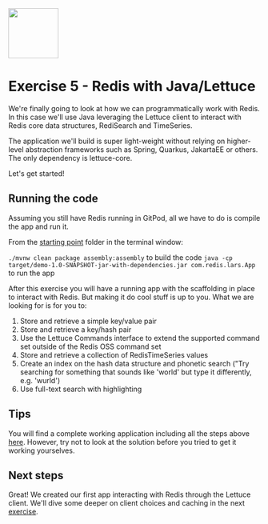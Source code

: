 <img src="../img/redis-logo-full-color-rgb.png" height=100/>

# Exercise 5 - Redis with Java/Lettuce

We're finally going to look at how we can programmatically work with Redis. In this case we'll use Java leveraging the Lettuce client to interact with Redis core data structures, RediSearch and TimeSeries.

The application we'll build is super light-weight without relying on higher-level abstraction frameworks such as Spring, Quarkus, JakartaEE or others. The only dependency is lettuce-core.

Let's get started!

## Running the code

Assuming you still have Redis running in GitPod, all we have to do is compile the app and run it.

From the [starting point](exercise5-start/) folder in the terminal window:

`./mvnw clean package assembly:assembly` to build the code
`java -cp target/demo-1.0-SNAPSHOT-jar-with-dependencies.jar com.redis.lars.App` to run the app

After this exercise you will have a running app with the scaffolding in place to interact with Redis. But making it do cool stuff is up to you. What we are looking for is for you to:

1. Store and retrieve a simple key/value pair
2. Store and retrieve a key/hash pair
3. Use the Lettuce Commands interface to extend the supported command set outside of the Redis OSS command set
4. Store and retrieve a collection of RedisTimeSeries values
5. Create an index on the hash data structure and phonetic search ("Try searching for something that sounds like 'world' but type it differently, e.g. 'wurld')
6. Use full-text search with highlighting

## Tips

You will find a complete working application including all the steps above [here](exercise5-solution/). However, try not to look at the solution before you tried to get it working yourselves.

## Next steps

Great! We created our first app interacting with Redis through the Lettuce client. We'll dive some deeper on client choices and caching in the next [exercise](exercise-6-start.md). 
